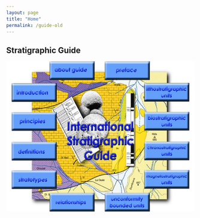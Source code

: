 ```yaml
---
layout: page
title: "Home"
permalink: /guide-old
---
```

## Stratigraphic Guide

<img src="/images/guide.jpg" border="0" width="561" height="401" style="display: block; margin-left: auto; margin-right: auto;" usemap="#guide" />
<map name="guide"> 
    <area shape="RECT" coords="294,354,423,399" href="/guide/uncon" alt="unconformity bounded units" />
    <area shape="RECT" coords="128,354,261,399" href="/guide/rel" alt="relation between stratigraphic units" />
    <area shape="RECT" coords="408,289,545,342" href="/guide/magn" alt="magnetostratigraphic units" />
    <area shape="RECT" coords="408,213,545,266" href="/guide/chron" alt="chronostratigraphic units" />
    <area shape="RECT" coords="408,133,545,185" href="/guide/bio" alt="biostratigraphic units" />
    <area shape="RECT" coords="408,57,545,109" href="/guide/litho" alt="lithostratigraphic units" />
    <area shape="RECT" coords="14,289,151,342" href="/guide/strats" alt="stratotypes" />
    <area shape="RECT" coords="14,213,151,266" href="/guide/defs" alt="definitions" />
    <area shape="RECT" coords="14,133,151,185" href="/guide/princ" alt="principles" />
    <area shape="RECT" coords="14,57,151,109" href="/guide/intr" alt="introduction" />
    <area shape="RECT" coords="294,0,427,47" href="/guide/pref" alt="preface" />
    <area shape="RECT" coords="128,0,261,47" href="/guide/abguid" alt="about guide" />
</map>